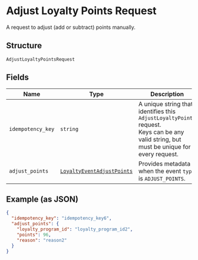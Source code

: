 
# Adjust Loyalty Points Request

A request to adjust (add or subtract) points manually.

## Structure

`AdjustLoyaltyPointsRequest`

## Fields

| Name | Type | Description |
|  --- | --- | --- |
| `idempotency_key` | `string` | A unique string that identifies this `AdjustLoyaltyPoints` request.<br>Keys can be any valid string, but must be unique for every request. |
| `adjust_points` | [`LoyaltyEventAdjustPoints`](/doc/models/loyalty-event-adjust-points.md) | Provides metadata when the event `type` is `ADJUST_POINTS`. |

## Example (as JSON)

```json
{
  "idempotency_key": "idempotency_key6",
  "adjust_points": {
    "loyalty_program_id": "loyalty_program_id2",
    "points": 96,
    "reason": "reason2"
  }
}
```

